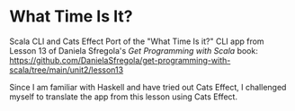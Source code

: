 # What Time Is It?

Scala CLI and Cats Effect Port of the "What Time Is it?" CLI app from Lesson 13 of Daniela Sfregola's *Get Programming with Scala* book: https://github.com/DanielaSfregola/get-programming-with-scala/tree/main/unit2/lesson13

Since I am familiar with Haskell and have tried out Cats Effect, I challenged myself to translate the app from this lesson using Cats Effect.
